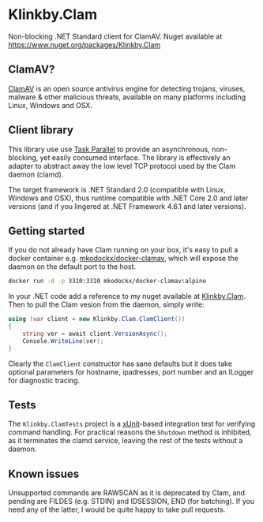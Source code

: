 # Klinkby.Clam
Non-blocking .NET Standard client for ClamAV.
Nuget available at https://www.nuget.org/packages/Klinkby.Clam

## ClamAV?
[ClamAV](https://www.clamav.net/) is an open source antivirus engine for 
detecting trojans, viruses, malware & other malicious threats, 
available on many platforms including Linux, Windows and OSX. 

## Client library
This library use use 
[Task Parallel](https://docs.microsoft.com/en-us/dotnet/standard/parallel-programming/task-parallel-library-tpl) 
to provide an asynchronous, non-blocking, yet easily consumed interface. The library is effectively an adapter to 
abstract away the low level TCP protocol used by the Clam daemon (clamd). 

The target framework is .NET Standard 2.0 (compatible with Linux, Windows and OSX), thus runtime compatible with .NET 
Core 2.0 and later versions (and if you lingered at .NET Framework 4.6.1 and later versions).

## Getting started
If you do not already have Clam running on your box, it's easy to pull a docker container e.g. 
[mkodockx/docker-clamav](https://hub.docker.com/r/mkodockx/docker-clamav), which will expose the daemon on the default 
port to the host.

```sh
docker run -d -p 3310:3310 mkodockx/docker-clamav:alpine
```

In your .NET code add a reference to my nuget available at [Klinkby.Clam](https://www.nuget.org/packages/Klinkby.Clam).
Then to pull the Clam vesion from the daemon, simply write:

```csharp
using (var client = new Klinkby.Clam.ClamClient())
{
    string ver = await client.VersionAsync();
    Console.WriteLine(ver);
}
```

Clearly the `ClamClient` constructor has sane defaults but it does take optional parameters for hostname, ipadresses, 
port number and an ILogger for diagnostic tracing.

## Tests
The `Klinkby.ClamTests` project is a [xUnit](https://xunit.net/)-based integration test for verifying command handling. 
For practical reasons the `Shutdown` method is inhibited, as it terminates the clamd service, leaving the rest of the 
tests without a daemon. 

## Known issues
Unsupported commands are RAWSCAN as it is deprecated by Clam, and pending are FILDES (e.g. STDIN) and IDSESSION, END (for batching). If you need any of the latter, I would be quite happy to take pull requests.
